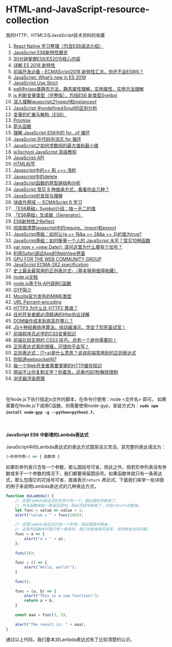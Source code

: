 # HTML-and-JavaScript-resource-collection
我的HTTP、HTML5与JavaScript技术资料的收藏


1. [React Native 学习整理（包含ES6语法介绍）](https://www.kancloud.cn/guif_zhang/rn/451962)
1. [JavaScript ES6新特性概览](http://www.cnblogs.com/Wayou/p/es6_new_features.html)
1. [30分钟掌握ES6/ES2015核心内容](https://www.toutiao.com/a6707856897069810184)
1. [详解 ES 2018 新特性](https://www.toutiao.com/i6720746123973100040)
1. [前端开发必备 - ECMAScript2018 新特性汇总，你还不会ES9吗？](https://www.toutiao.com/a6733186476349063684/)
1. [JavaScript: What’s new in ES 2019](https://blog.tildeloop.com/posts/javascript-what’s-new-in-es2019)
1. [JavaScript Use Strict](https://www.w3school.com.cn/js/js_strict.asp)
1. [es6中class类静态方法，静态属性理解，实例属性，实例方法理解](https://blog.csdn.net/qdmoment/article/details/82496685)
1. [js 判断变量类型（完整版），包括ES6 新类型Symbol](https://blog.csdn.net/Altaba/article/details/80405944)
1. [深入理解javascript之typeof和instanceof](https://blog.csdn.net/mevicky/article/details/50353881)
1. [JavaScript 中undefined与null的区别分析](https://www.toutiao.com/a6717529568934101517)
1. [变量的扩展与解构（ES6）](https://www.toutiao.com/i6721498381803323907/)
1. [Promise](https://developer.mozilla.org/zh-CN/docs/Web/JavaScript/Reference/Global_Objects/Promise)
1. [箭头函数](https://developer.mozilla.org/zh-CN/docs/Web/JavaScript/Reference/Functions/Arrow_functions)
1. [理解 JavaScript ES6中的 for…of 循环](http://blog.csdn.net/jasonzds/article/details/78366625?locationNum=6&fps=1)
1. [JavaScript 在代码中消灭 for 循环](https://www.toutiao.com/i6718992291366699528/)
1. [JavaScript之如何求数组的最大值和最小值](https://www.toutiao.com/a6724951771917058568)
1. [w3school JavaScript 高级教程](http://www.w3school.com.cn/js/index_pro.asp)
1. [JavaScript API](http://www.javascripture.com)
1. [HTML标签](http://www.w3school.com.cn/tags/tag_html.asp)
1. [Javascript中的== 和 === 浅析](http://blog.csdn.net/csdnMrY/article/details/78342326)
1. [Javascript中的delete](https://www.cnblogs.com/tylerdonet/p/4890939.html)
1. [JavaScript函数的原型链结构分析](https://www.toutiao.com/i6554161958382207501)
1. [JavaScript 常见 6 种继承方式，看看你会几种？](https://www.toutiao.com/a6710409815899767299)
1. [JavaScript的发现与理解](https://www.jianshu.com/p/8cb0f25bc746)
1. [块级作用域 -- ECMAScript 6 学习](http://blog.csdn.net/bifjhh_sk/article/details/79340444)
1. [「ES6基础」Symbol介绍：独一无二的值](https://www.toutiao.com/a6732269850283999748/)
1. [「ES6基础」生成器（Generator）](https://www.toutiao.com/a6712984431553937934/)
1. [ES6新特性之Reflect](https://www.toutiao.com/a6726748044210995715)
1. [彻底搞清楚javascript中的require、import和export](https://www.toutiao.com/a6687574679806280195)
1. [JavaScript基础：如何让(a == 1&&a == 2&&a == 3)的值为true?](https://www.toutiao.com/i6695747520343048712)
1. [JavaScript基础：如何衡量一个人的 JavaScript 水平？常见10种函数](https://www.toutiao.com/i6696293991266124302)
1. [var now = +new Date(); 请问这里为什么要有个加号？](https://www.toutiao.com/a6719280828267889155)
1. [利用Safari调试App的WebView界面](http://blog.csdn.net/u010046748/article/details/52981074)
1. [GPU FOR THE WEB COMMUNITY GROUP](https://www.w3.org/community/gpu/)
1. [JavaScript ECMA-262 specification](http://www.ecma-international.org/publications/standards/Ecma-262.htm)
1. [史上最全最常用的正则表达式-（基本够用值得收藏）](https://blog.csdn.net/prophet_007/article/details/25616385)
1. [node.js文档](https://nodejs.org/dist/latest-v8.x/docs/api/)
1. [node.js基于N-API调用C函数](http://cnodejs.org/topic/59f32ddd1b399c2f3ff9f613)
1. [GYP简介](http://blog.xiaogaozi.org/2011/10/29/introduction-to-gyp/)
1. [Mozilla官方发布的MIME类型](https://developer.mozilla.org/en-US/docs/Web/HTTP/Basics_of_HTTP/MIME_types)
1. [URL Percent-encoding](https://en.wikipedia.org/wiki/Percent-encoding)
1. [HTTP3 为什么比 HTTP2 靠谱？](https://www.toutiao.com/a6665109758166434308)
1. [任何开发者都必须精通的Http协议详解](https://www.toutiao.com/a6694000362984047108)
1.  [DOM操作成本到底高在哪儿？](https://segmentfault.com/a/1190000014070240)
1. [JS十种经典排序算法，纯动画演示，学会了怼死面试官！](https://www.toutiao.com/i6631361236942455303)
1. [前端程序员必学的CSS变量知识](https://www.toutiao.com/a6671488828957524493)
1. [前端比较实用的 CSS3 技巧，总有一个是你需要的！](https://www.toutiao.com/a6671475180818137614)
1. [正则表达式真的很骚，可惜你不会写！](https://www.toutiao.com/a6678604392393867787)
1. [正则表达式：(?=a)是什么意思？说说前端常用到的正则表达式](https://www.toutiao.com/i6696132898023539207)
1. [你知道websocket吗?](https://www.toutiao.com/a6678838791072907789)
1. [每一个Web开发者需要掌握的HTTP缓存知识](https://www.toutiao.com/a6680079212524601864/)
1. [网站不让你复制文字？别着急，这串代码1秒解除限制](https://www.toutiao.com/a6703815823682699787)
1. [浏览器渲染原理](https://www.toutiao.com/a6705214325000241667)

<br />

在Node.js下执行指定js文件的脚本，在命令行使用：node <文件名> 即可。
如果需要在Node.js下调用C函数，则需要使用node-gyp，安装方式为：**`sudo npm install node-gyp -g --python=python2.7`**。

<br />

#### JavaScript ES6 中新增的Lambda表达式

JavaScript中的Lambda表达式的表达方式既简洁又灵活。其完整的表达语法为：
```javascript
(<形参列表>) => { 函数体 }
```
如果形参列表只含有一个参数，那么圆括号可省，除此之外，倘若形参列表没有参数或多于一个参数的情况下，我们都要保留圆括号。如果函数体就只有一条表达式，那么包围它的花括号可省，直接表示`return` *表达式*。下面我们来举一些详细的例子来说明Lambda表达式的几种表达方式。
```javascript
function doLambda() {
    // 这里lambda表达式的形参只有一个，因此圆括号缺省了，
    // 并且函数体就一条返回语句，因此花括号缺省了，并且return也缺省。
    let func = value => value + 1;
    alert("value = " + func(100));
    
    // 这里lambda表达式只有一个形参，因此圆括号缺省，
    // 这里的函数体尽管只有一条语句，我们也能使用花括号，当然缺省也没问题。
    func = a => {
        alert("a = " + a);
    };
    
    func(10);
    
    func = () => {
        alert("Hello, world!");
    }
    
    func();
    
    func = (a, b) => {
        alert("This is a sum function!");
        return a + b;
    }
    
    const aaa = func(3, 5);
    
    alert("The result is: " + aaa);
}
```

通过以上代码，我们基本对Lambda表达式有了比较清楚的认识。
